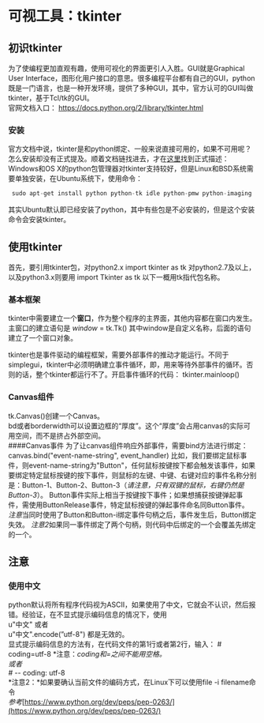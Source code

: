 
可视工具：tkinter
===
## 初识tkinter
为了使编程更加直观有趣，使用可视化的界面更引人入胜。GUI就是Graphical User Interface，图形化用户接口的意思。很多编程平台都有自己的GUI，python既是一门语言，也是一种开发环境，提供了多种GUI，其中，官方认可的GUI叫做tkinter，基于Tcl/tk的GUI。  
官网文档入口：
https://docs.python.org/2/library/tkinter.html
### 安装
官方文档中说，tkinter是和python绑定、一般来说直接可用的，如果不可用呢？怎么安装却没有正式提及。顺着文档链找进去，才在[这里](http://tkinter.unpythonic.net/wiki/How_to_install_Tkinter)找到正式描述：
Windows和OS X的python包管理器对tkinter支持较好，但是Linux和BSD系统需要单独安装，在Ubuntu系统下，使用命令：
````python
 sudo apt-get install python python-tk idle python-pmw python-imaging
 ````
 其实Ubuntu默认即已经安装了python，其中有些包是不必安装的，但是这个安装命令会安装tkinter。
 
## 使用tkinter
 首先，要引用tkinter包，对python2.x
      import tkinter as tk
 对python2.7及以上，以及python3.x则要用
      import Tkinter as tk
 以下一概用tk指代包名称。

### 基本框架
tkinter中需要建立一个**窗口**，作为整个程序的主界面，其他内容都在窗口内发生。  
主窗口的建立语句是
     *window* = tk.Tk()
其中window是自定义名称，后面的语句建立了一个窗口对象。  

tkinter也是事件驱动的编程框架，需要外部事件的推动才能运行。不同于simplegui，tkinter中必须明确建立事件循环，即，用来等待外部事件的循环。否则的话，整个tkinter都运行不了。开启事件循环的代码：
     tkinter.mainloop()
     
### Canvas组件
tk.Canvas()创建一个Canvas。  
bd或者borderwidth可以设置边框的“厚度”。这个“厚度”会占用canvas的实际可用空间，而不是挤占外部空间。  
####Canvas事件
为了让canvas组件响应外部事件，需要bind方法进行绑定：
    canvas.bind("event-name-string", event_handler)
比如，我们要绑定鼠标事件，则event-name-string为"Button"，任何鼠标按键按下都会触发该事件，如果要绑定特定鼠标按键的按下事件，则鼠标的左键、中键、右键对应的事件名称分别是：Button-1、Button-2、Button-3（*请注意，只有双键的鼠标，右键仍然是Button-3*）。
Button事件实际上相当于按键按下事件；如果想捕获按键弹起事件，需使用ButtonRelease事件，特定鼠标按键的弹起事件命名同Button事件。   
*注意*当同时使用了Button和Button-i绑定事件句柄之后，事件发生后，Button绑定失效。
*注意2*如果同一事件绑定了两个句柄，则代码中后绑定的一个会覆盖先绑定的一个。
## 注意
### 使用中文
python默认将所有程序代码视为ASCII，如果使用了中文，它就会不认识，然后报错。经验证，在不显式提示编码信息的情况下，使用   
      u"中文"
或者    
      u"中文".encode(”utf-8")
都是无效的。   
显式提示编码信息的方法有，在代码文件的第1行或者第2行，输入：
     # coding=utf-8
*注意：*coding和=之间不能用空格。  
或者      
     # -*- coding: utf-8  
 *注意2：*如果要确认当前文件的编码方式，在Linux下可以使用file -i filename命令   
*参考*[https://www.python.org/dev/peps/pep-0263/](https://www.python.org/dev/peps/pep-0263/)
      
  
